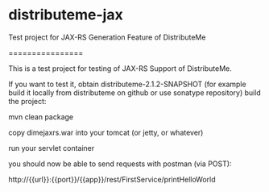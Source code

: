 distributeme-jax
================

Test project for JAX-RS Generation Feature of DistributeMe


================

This is a test project for testing of JAX-RS Support of DistributeMe.  

If you want to test it, obtain distributeme-2.1.2-SNAPSHOT (for example build it locally from distributeme on github or use sonatype repository)
build the project: 

mvn clean package  

copy dimejaxrs.war into your tomcat (or jetty, or whatever)  

run your servlet container    

you should now be able to send requests with postman (via POST):  

http://{{url}}:{{port}}/{{app}}/rest/FirstService/printHelloWorld

